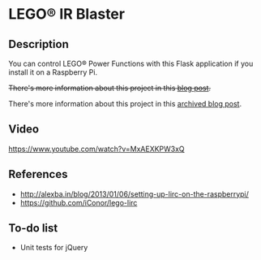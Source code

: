 # LEGO® IR Blaster

## Description

You can control LEGO® Power Functions with this Flask application if you install it on a Raspberry Pi.

~~There's more information about this project in this [blog post](http://www.braek.be/2017/12/06/lego-power-functions-trains-raspberry-pi.html).~~

There's more information about this project in this [archived blog post](post/2017-12-06-lego-power-functions-trains-raspberry-pi.md).

## Video

https://www.youtube.com/watch?v=MxAEXKPW3xQ

## References

* http://alexba.in/blog/2013/01/06/setting-up-lirc-on-the-raspberrypi/
* https://github.com/iConor/lego-lirc

## To-do list

* Unit tests for jQuery